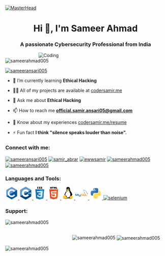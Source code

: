 [![MasterHead](https://cdna.artstation.com/p/assets/images/images/028/102/058/original/pixel-jeff-matrix-s.gif?1593487263)](https://coedrsamir.me)
<h1 align="center">Hi 👋, I'm Sameer Ahmad</h1>
<h3 align="center">A passionate Cybersecurity Professional from India</h3>
<img align="right" alt="Coding" width="400" src="https://miro.medium.com/v2/resize:fit:1360/1*IRGHmiGsa16stedQvIaZfw.gif">
<p align="left"> <img src="https://komarev.com/ghpvc/?username=sameerahmad005&label=Profile%20views&color=0e75b6&style=flat" alt="sameerahmad005" /> </p>

<p align="left"> <a href="https://twitter.com/sameeransari005" target="blank"><img src="https://img.shields.io/twitter/follow/sameeransari005?logo=twitter&style=for-the-badge" alt="sameeransari005" /></a> </p>

- 🌱 I’m currently learning **Ethical Hacking**

- 👨‍💻 All of my projects are available at [codersamir.me](http://codersamir.me)

- 💬 Ask me about **Ethical Hacking**

- 📫 How to reach me **official.samir.ansari05@gmail.com**

- 📄 Know about my experiences [codersamir.me/resume](http://codersamir.me/resume)

- ⚡ Fun fact **I think "silence speaks louder than noise".**

<h3 align="left">Connect with me:</h3>
<p align="left">
<a href="https://twitter.com/sameeransari005" target="blank"><img align="center" src="https://raw.githubusercontent.com/rahuldkjain/github-profile-readme-generator/master/src/images/icons/Social/twitter.svg" alt="sameeransari005" height="30" width="40" /></a>
<a href="https://linkedin.com/in/samir_abrar" target="blank"><img align="center" src="https://raw.githubusercontent.com/rahuldkjain/github-profile-readme-generator/master/src/images/icons/Social/linked-in-alt.svg" alt="samir_abrar" height="30" width="40" /></a>
<a href="https://instagram.com/ewwsamir" target="blank"><img align="center" src="https://raw.githubusercontent.com/rahuldkjain/github-profile-readme-generator/master/src/images/icons/Social/instagram.svg" alt="ewwsamir" height="30" width="40" /></a>
<a href="https://www.hackerrank.com/sameerahmad005" target="blank"><img align="center" src="https://raw.githubusercontent.com/rahuldkjain/github-profile-readme-generator/master/src/images/icons/Social/hackerrank.svg" alt="sameerahmad005" height="30" width="40" /></a>
<a href="https://www.leetcode.com/sameerahmad005" target="blank"><img align="center" src="https://raw.githubusercontent.com/rahuldkjain/github-profile-readme-generator/master/src/images/icons/Social/leet-code.svg" alt="sameerahmad005" height="30" width="40" /></a>
</p>

<h3 align="left">Languages and Tools:</h3>
<p align="left"> <a href="https://www.cprogramming.com/" target="_blank" rel="noreferrer"> <img src="https://raw.githubusercontent.com/devicons/devicon/master/icons/c/c-original.svg" alt="c" width="40" height="40"/> </a> <a href="https://www.w3schools.com/cpp/" target="_blank" rel="noreferrer"> <img src="https://raw.githubusercontent.com/devicons/devicon/master/icons/cplusplus/cplusplus-original.svg" alt="cplusplus" width="40" height="40"/> </a> <a href="https://www.w3schools.com/css/" target="_blank" rel="noreferrer"> <img src="https://raw.githubusercontent.com/devicons/devicon/master/icons/css3/css3-original-wordmark.svg" alt="css3" width="40" height="40"/> </a> <a href="https://www.w3.org/html/" target="_blank" rel="noreferrer"> <img src="https://raw.githubusercontent.com/devicons/devicon/master/icons/html5/html5-original-wordmark.svg" alt="html5" width="40" height="40"/> </a> <a href="https://www.linux.org/" target="_blank" rel="noreferrer"> <img src="https://raw.githubusercontent.com/devicons/devicon/master/icons/linux/linux-original.svg" alt="linux" width="40" height="40"/> </a> <a href="https://www.mysql.com/" target="_blank" rel="noreferrer"> <img src="https://raw.githubusercontent.com/devicons/devicon/master/icons/mysql/mysql-original-wordmark.svg" alt="mysql" width="40" height="40"/> </a> <a href="https://www.python.org" target="_blank" rel="noreferrer"> <img src="https://raw.githubusercontent.com/devicons/devicon/master/icons/python/python-original.svg" alt="python" width="40" height="40"/> </a> <a href="https://www.selenium.dev" target="_blank" rel="noreferrer"> <img src="https://raw.githubusercontent.com/detain/svg-logos/780f25886640cef088af994181646db2f6b1a3f8/svg/selenium-logo.svg" alt="selenium" width="40" height="40"/> </a> </p>

<h3 align="left">Support:</h3>
<p><a href="https://www.buymeacoffee.com/sameerahmad005"> <img align="left" src="https://cdn.buymeacoffee.com/buttons/v2/default-yellow.png" height="50" width="210" alt="sameerahmad005" /></a></p><br><br>

<p><img align="left" src="https://github-readme-stats.vercel.app/api/top-langs?username=sameerahmad005&show_icons=true&locale=en&layout=compact" alt="sameerahmad005" /></p>

<p>&nbsp;<img align="center" src="https://github-readme-stats.vercel.app/api?username=sameerahmad005&show_icons=true&locale=en" alt="sameerahmad005" /></p>

<p><img align="center" src="https://github-readme-streak-stats.herokuapp.com/?user=sameerahmad005&" alt="sameerahmad005" /></p>
